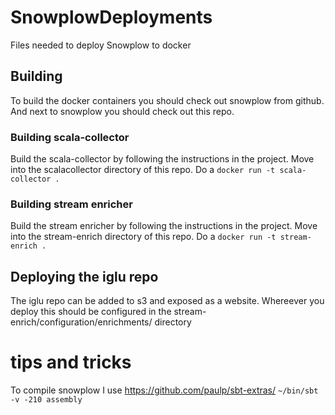 # SnowplowDeployments
Files needed to deploy Snowplow to docker
## Building
To build the docker containers you should check out snowplow from github. And next to snowplow you should check out this repo.
### Building scala-collector
Build the scala-collector by following the instructions in the project.
Move into the scalacollector directory of this repo.
Do a `docker run -t scala-collector .`


### Building stream enricher 
Build the stream enricher by following the instructions in the project.
Move into the stream-enrich directory of this repo.
Do a `docker run -t stream-enrich .`

## Deploying the iglu repo
The iglu repo can be added to s3 and exposed as a website. Whereever you deploy this should be configured in the stream-enrich/configuration/enrichments/ directory

# tips and tricks
To compile snowplow I use 
https://github.com/paulp/sbt-extras/
`~/bin/sbt -v -210 assembly`

